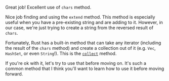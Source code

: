 Great job! Excellent use of `chars` method.

Nice job finding and using the `extend` method. This method is especially useful when you have a pre-existing string and are adding to it. However, in our case, we're just trying to create a string from the reversed result of `chars`.

Fortunately, Rust has a built-in method that can take any iterator (including the result of the `chars` method) and create a collection out of it (e.g. `Vec`, `HashSet`, or even `String`!). This is the [`collect`] method.

If you're ok with it, let's try to use that before moving on. It's such a common method that I think you'll want to learn how to use it before moving forward.

[`collect`]: https://doc.rust-lang.org/std/iter/trait.Iterator.html#method.collect